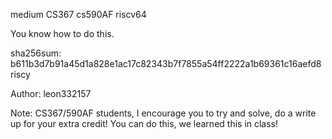medium CS367 cs590AF riscv64

You know how to do this.

sha256sum: b611b3d7b91a45d1a828e1ac17c82343b7f7855a54ff2222a1b69361c16aefd8 riscy

Author: leon332157

Note: CS367/590AF students, I encourage you to try and solve, do a write up for your extra credit! You can do this, we learned this in class!
